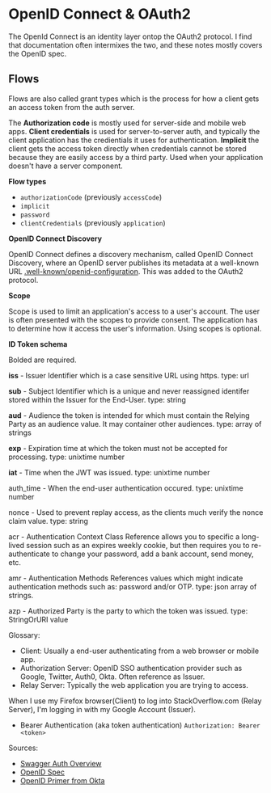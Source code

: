 # OpenID Connect & OAuth2

The OpenId Connect is an identity layer ontop the OAuth2 protocol. I find that documentation often intermixes the two, and these notes mostly covers the OpenID spec.

## Flows

Flows are also called grant types which is the process for how a client gets an access token from the auth server. 

The **Authorization code** is mostly used for server-side and mobile web apps. **Client credentials** is used for server-to-server auth, and typically the client application has the credientials it uses for authentication. **Implicit** the client gets the access token directly when credentials cannot be stored because they are easily access by a third party. Used when your application doesn't have a server component.



**Flow types**

- `authorizationCode` (previously `accessCode`)
- `implicit`
- `password`
- `clientCredentials` (previously `application`)


**OpenID Connect Discovery**

OpenID Connect defines a discovery mechanism, called OpenID Connect Discovery, where an OpenID server publishes its metadata at a well-known URL [.well-known/openid-configuration](https://auth0.auth0.com/.well-known/openid-configuration). This was added to the OAuth2 protocol.


**Scope**

Scope is used to limit an application's access to a user's account. The user is often presented with the scopes to provide consent. The application has to determine how it access the user's information. Using scopes is optional. 

**ID Token schema**

Bolded are required.

**iss** - Issuer Identifier which is a case sensitive URL using https. type: url

**sub** - Subject Identifier which is a unique and never reassigned identifer stored within the Issuer for the End-User. type: string

**aud** - Audience the token is intended for which must contain the Relying Party as an audience value. It may container other audiences. type: array of strings

**exp** - Expiration time at which the token must not be accepted for processing. type: unixtime number

**iat** - Time when the JWT was issued. type: unixtime number

auth_time -  When the end-user authentication occured. type: unixtime number

nonce - Used to prevent replay access, as the clients much verify the nonce claim value. type: string

acr - Authentication Context Class Reference allows you to specific a long-lived session such as an expires weekly cookie, but then requires you to re-authenticate to change your password, add a bank account, send money, etc.

amr - Authentication Methods References values which might indicate authentication methods such as: password and/or OTP. type: json array of strings.

azp - Authorized Party is the party to which the token was issued. type: StringOrURI value



Glossary:

- Client: Usually a end-user authenticating from a web browser or mobile app.
- Authorization Server: OpenID SSO authentication provider such as Google, Twitter, Auth0, Okta. Often reference as Issuer.
- Relay Server: Typically the web application you are trying to access. 

When I use my Firefox browser(Client) to log into StackOverflow.com (Relay Server), I'm logging in with my Google Account (Issuer).

- Bearer Authentication (aka token authentication) `Authorization: Bearer <token>`


Sources:
 - [Swagger Auth Overview](https://swagger.io/docs/specification/authentication/)
 - [OpenID Spec](https://openid.net/specs/openid-connect-core-1_0.html)
 - [OpenID Primer from Okta](https://developer.okta.com/blog/2017/07/25/oidc-primer-part-1)